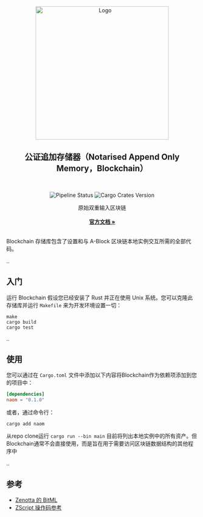 <div align="center">
  <a>
    <img src="https://github.com/ABlockOfficial/Chain/blob/develop/assets/hero.svg" alt="Logo" style="width: 350px">
  </a>

  <h2 align="center">公证追加存储器（Notarised Append Only Memory，Blockchain）</h2> <div style="height:30px"></div>

  <div>
  <img src="https://img.shields.io/github/actions/workflow/status/ABlockOfficial/Chain/rust.yml" alt="Pipeline Status" style="display:inline-block"/>
  <img src="https://img.shields.io/crates/v/naom" alt="Cargo Crates Version" style="display:inline-block" />
  </div>

  <p align="center">
    原始双重输入区块链
    <br />
    <br />
    <a href="https://zenotta.io"><strong>官方文档 »</strong></a>
    <br />
    <br />
  </p>
</div>

Blockchain 存储库包含了设置和与 A-Block 区块链本地实例交互所需的全部代码。

..

## 入门

运行 Blockchain 假设您已经安装了 Rust 并正在使用 Unix 系统。您可以克隆此存储库并运行 `Makefile` 来为开发环境设置一切：

```
make
cargo build
cargo test
```

..

## 使用

您可以通过在 `Cargo.toml` 文件中添加以下内容将Blockchain作为依赖项添加到您的项目中：

```toml
[dependencies]
naom = "0.1.0"
```

或者，通过命令行：

```
cargo add naom
```

从repo clone运行 `cargo run --bin main` 目前将列出本地实例中的所有资产。但Blockchain通常不会直接使用，而是旨在用于需要访问区块链数据结构的其他程序中

..

## 参考

- [Zenotta 的 BitML](https://github.com/ABlockOfficial/Chain/blob/main/docs/BitML_for_Zenotta.pdf)
- [ZScript 操作码参考](https://github.com/ABlockOfficial/Chain/blob/main/docs/ZScript_Opcodes_Reference.pdf)